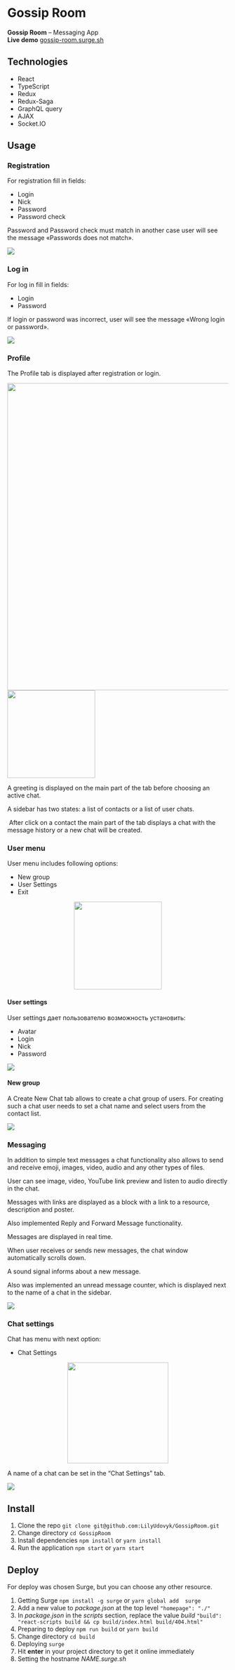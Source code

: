 # Gossip Room

**Gossip Room** – Messaging App  
**Live demo** [gossip-room.surge.sh](http://gossip-room.surge.sh/)

## Technologies

- React
- TypeScript
- Redux
- Redux-Saga
- GraphQL query
- AJAX
- Socket.IO


## Usage

### Registration
For registration fill in fields:
* Login
* Nick
* Password
* Password check

Password and Password check must match in another case user will see the message «Passwords does not match».

![](./image/registration.png)

### Log in
For log in fill in fields:
* Login
* Password

If login or password was incorrect, user will see the message «Wrong login or password».

![](./image/login.png)

### Profile
The Profile tab is displayed after registration or login.

<img src="./image/profile.png" width="700"> <img src="./image/profile_mob.png" width="200">

A greeting is displayed on the main part of the tab before choosing an active chat.

A sidebar has two states: a list of contacts or a list of user chats.

![]()
After click on a contact the main part of the tab displays a chat with the message history or a new chat will be created.
![]()

### User menu
User menu includes following options:
* New group
* User Settings
* Exit

<p align="center">
  <img src="./image/user_menu.png" width="200">
</p>

#### User settings
User settings дает пользователю возможность установить: 
* Avatar
* Login
* Nick
* Password

![](./image/user_settings.png)

#### New group
A Create New Chat tab allows to create a chat group of users. For creating such a chat user needs to set a chat name and select users from the contact list.

![](./image/new_group.png)

### Messaging
In addition to simple text messages a chat functionality also allows to send and receive emoji, images, video, audio and any other types of files.

User can see image, video, YouTube link preview and listen to audio directly in the chat.

Messages with links are displayed as a block with a link to a resource, description and poster.

Also implemented Reply and  Forward Message functionality.

Messages are displayed in real time.

When user receives or sends new messages, the chat window automatically scrolls down.

A sound signal informs about a new message.

Also was  implemented an unread message counter, which is displayed next to the name of a chat in the sidebar.

![](./image/chat.png)

### Chat settings
Chat has menu with next option:
* Chat Settings

<p align="center">
  <img src="./image/chat_menu.png" width="230">
</p>

A name of a chat can be set in the “Chat Settings” tab.

![](./image/chat_settings.png)


## Install

1.	Clone the repo `git clone git@github.com:LilyUdovyk/GossipRoom.git`
2.	Change directory `cd GossipRoom`
3.	Install dependencies `npm install` or `yarn install`
4.	Run the application `npm start` or `yarn start`


## Deploy

For deploy was chosen Surge, but you can choose any other resource.

1. Getting Surge `npm install -g surge` or `yarn global add  surge`
2. Add a new value to *package.json* at the top level `"homepage": "./"`
3. In *package.json* in the *scripts* section, replace the value *build* `"build": "react-scripts build && cp build/index.html build/404.html"`
4. Preparing to deploy `npm run build` or `yarn build`
5. Change directory `cd build`
6. Deploying `surge`
7. Hit **enter** in your project directory to get it online immediately
8. Setting the hostname *NAME.surge.sh*

